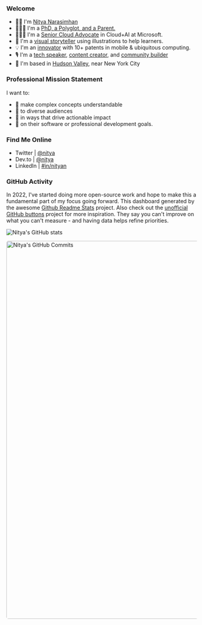 ### Welcome

* 👋🏽 I'm [Nitya Narasimhan](https://nitya.dev/about) 
* 👩🏽‍🎓 I'm a [PhD, a Polyglot, and a Parent.](https://twitter.com/nitya)
* 👩🏽‍💻 I'm a [Senior Cloud Advocate](https://developer.microsoft.com/en-us/advocates/) in Cloud+AI at Microsoft.
* 🎨 I'm a [visual storyteller](https://sketchthedocs.dev) using illustrations to help learners. 
* 💡 I'm an [innovator](https://patents.google.com/?inventor=Nitya+Narasimhan) with 10+ patents in mobile & ubiquitous computing.
* 🎙 I'm a [tech speaker](https://speakerdeck.com/nitya), [content creator](https://dev.to/nitya), and [community builder](https://www.meetup.com/gdg-hudson-valley/members/11387669/profile/)
* 🗽 I'm based in [Hudson Valley](https://travelhudsonvalley.com/), near New York City


### Professional Mission Statement

I want to:
 * 🧞 make complex concepts understandable
 * 👥 to diverse audiences
 * 💖 in ways that drive actionable impact
 * 🎯 on their software or professional development goals.

### Find Me Online

 - Twitter | [@nitya](https://www.twitter.com/nitya) 
 - Dev.to | [@nitya](https://dev.to/nitya) 
 - LinkedIn | [#in/nityan](https://www.linkedin.com/in/nityan) 


<!--
**nitya/nitya** is a ✨ _special_ ✨ repository because its `README.md` (this file) appears on your GitHub profile.

Here are some ideas to get you started:

- 🔭 I’m currently working on ...
- 🌱 I’m currently learning ...
- 👯 I’m looking to collaborate on ...
- 🤔 I’m looking for help with ...
- 💬 Ask me about ...
- 📫 How to reach me: ...
- 😄 Pronouns: ...
- ⚡ Fun fact: ...
-->

### GitHub Activity

In 2022, I've started doing more open-source work and hope to make this a fundamental part of my focus going forward. This dashboard generated by the awesome [Github Readme Stats](https://github.com/anuraghazra/github-readme-stats) project. Also check out the [unofficial GitHub buttons](https://ghbtns.com/) project for more inspiration. They say you can't improve on what you can't measure - and having data helps refine priorities.

![Nitya's GitHub stats](https://github-readme-stats.vercel.app/api?username=nitya&show_icons=true&theme=radical&count_private=true)

<a href="http://www.github.com/nitya"><img src="https://activity-graph.herokuapp.com/graph?username=nitya&bg_color=1c1917&color=ffffff&line=cf222e&point=ff00ff&area_color=1c1917&area=true&hide_border=true&custom_title=31Days%20of%20GitHub%20Commits" alt="Nitya's GitHub Commits"  style="width: 994px;border-radius: 5px;" /></a>

